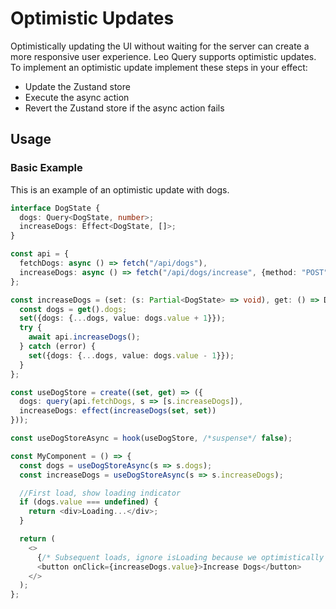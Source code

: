 # Optimistic Updates

Optimistically updating the UI without waiting for the server can create a more responsive user experience. Leo Query supports optimistic updates. To implement an optimistic update implement these steps in your effect:

- Update the Zustand store
- Execute the async action
- Revert the Zustand store if the async action fails

## Usage

### Basic Example

This is an example of an optimistic update with dogs.

```typescript
interface DogState {
  dogs: Query<DogState, number>;
  increaseDogs: Effect<DogState, []>;
}

const api = {
  fetchDogs: async () => fetch("/api/dogs"),
  increaseDogs: async () => fetch("/api/dogs/increase", {method: "POST"}),
};

const increaseDogs = (set: (s: Partial<DogState> => void), get: () => DogState) => async () => {
  const dogs = get().dogs;
  set({dogs: {...dogs, value: dogs.value + 1}});
  try {
    await api.increaseDogs();
  } catch (error) {
    set({dogs: {...dogs, value: dogs.value - 1}});
  }
};

const useDogStore = create((set, get) => ({
  dogs: query(api.fetchDogs, s => [s.increaseDogs]),
  increaseDogs: effect(increaseDogs(set, set))
}));

const useDogStoreAsync = hook(useDogStore, /*suspense*/ false);

const MyComponent = () => {
  const dogs = useDogStoreAsync(s => s.dogs);
  const increaseDogs = useDogStoreAsync(s => s.increaseDogs);

  //First load, show loading indicator
  if (dogs.value === undefined) {
    return <div>Loading...</div>;
  }

  return (
    <>
      {/* Subsequent loads, ignore isLoading because we optimistically updated the value. */}
      <button onClick={increaseDogs.value}>Increase Dogs</button>
    </>
  );
};
```
